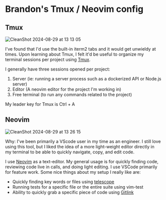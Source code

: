 # Brandon's Tmux / Neovim config

## Tmux

![CleanShot 2024-08-29 at 13 13 05](https://github.com/user-attachments/assets/5b629fe6-4fd6-43b7-9fe0-a35c46392837)

I've found that I'd use the built-in iterm2 tabs and it would get unwieldy at times. Upon learning about Tmux, I felt it'd be useful to organize my terminal sessions per project using [Tmux](https://github.com/tmux/tmux/wiki).

I generally have three sessions opened per project:
1. Server (ie: running a server process such as a dockerized API or Node.js server)
2. Editor (A neovim editor for the project I'm working in)
3. Free terminal (to run any commands related to the project)

My leader key for Tmux is Ctrl + A




## Neovim

![CleanShot 2024-08-29 at 13 26 15](https://github.com/user-attachments/assets/a58ef521-5bbb-4c19-8fcc-331b624b5e72)

Why: I've been primarily a VScode user in my time as an engineer. I still love using this tool, but I liked the idea of a more light-weight editor directly in my terminal to be able to quickly navigate, copy, and edit code.

I use [Neovim](https://neovim.io/) as a text-editor. My general usage is for quickly finding code, reviewing code live in calls, and doing light editing. I use VSCode primarily
for feature work. Some nice things about my setup I really like are:
* Quickly finding key words or files using [telescope](https://github.com/nvim-telescope/telescope.nvim) 
* Running tests for a specific file or the entire suite using vim-test
* Ability to quickly grab a specific piece of code using [Gitlink](https://github.com/ruifm/gitlinker.nvim)


